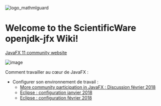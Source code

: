 ![logo_mathmlguard](https://user-images.githubusercontent.com/19194678/41108486-e9aac9e2-6a74-11e8-9055-bf714fa45609.png)

# Welcome to the ScientificWare openjdk-jfx Wiki!

[JavaFX 11 community website](https://openjfx.io/)

![image](https://user-images.githubusercontent.com/19194678/41190255-70c588d8-6bdb-11e8-8e2c-ec95235a391e.png)

Comment travailler au cœur de JavaFX :
- Configurer son environnement de travail : 
  - [More community participation in JavaFX : Discussion février 2018](http://mail.openjdk.java.net/pipermail/openjfx-dev/2018-February/021335.html)
  - [Eclipse : configuration janvier 2018](http://mail.openjdk.java.net/pipermail/openjfx-dev/2018-January/021305.html)
  - [Eclipse : configuration février 2018](http://mail.openjdk.java.net/pipermail/openjfx-dev/2018-February/021327.html)
